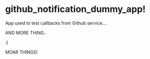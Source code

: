 github_notification_dummy_app!
=============================

App used to test callbacks from Github service....

AND MORE THING..

:)

MOAR THINGS!

